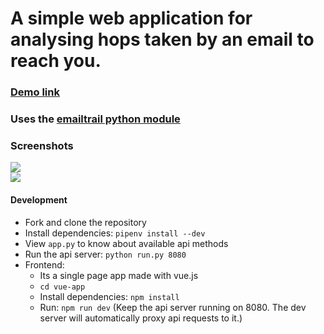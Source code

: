 # A simple web application for analysing hops taken by an email to reach you.

### [Demo link](https://emailtrail.herokuapp.com)
### Uses the [emailtrail python module](https://github.com/akshayKMR/emailtrail)
### Screenshots

<img align="center" src="https://i.imgur.com/AQguHJj.png">

<br>

<img align="center" src="https://i.imgur.com/jrdktzc.png">

#### Development

- Fork and clone the repository
- Install dependencies: `pipenv install --dev`
- View `app.py` to know about available api methods
- Run the api server: `python run.py 8080`
- Frontend:
  - Its a single page app made with vue.js
  - `cd vue-app`
  - Install dependencies: `npm install`
  - Run: `npm run dev` (Keep the api server running on 8080. The dev server will automatically proxy api requests to it.)